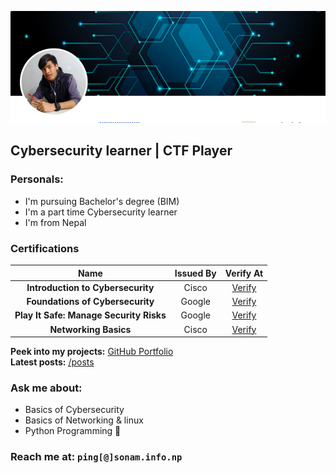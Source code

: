 
![profile picture](sonam.png)

## Cybersecurity learner | CTF Player 

### **Personals:**
- I'm pursuing Bachelor's degree (BIM)
- I'm a part time Cybersecurity learner
- I'm from Nepal 


### **Certifications**

|                   Name                       |    Issued By     |                                                                                   Verify At                                                                                    |
| :-------------------------------------------------: | :--------------: | :----------------------------------------------------------------------------------------------------------------------------------------------------------------------------: |
| **Introduction to Cybersecurity**        |        Cisco |  [Verify](https://www.credly.com/badges/dd9f1062-d079-424f-bf69-248c61a0746a/public_url) |
| **Foundations of Cybersecurity**         |       Google |  [Verify](https://www.coursera.org/account/accomplishments/verify/CQMR5MHQSKKK)  |
|   **Play It Safe: Manage Security Risks**  |    Google |  [Verify](https://www.coursera.org/verify/4BS63BFBNSPU)  |
| **Networking Basics**                      |Cisco   | [Verify](https://www.credly.com/badges/7f42f3d5-5d39-4fc3-87e8-2c80aa0fbd78/public_url)     |                    



**Peek into my projects:** [GitHub Portfolio](https://github.com/cybercena)  
**Latest posts:** [/posts]()

### **Ask me about:** 
- Basics of Cybersecurity
- Basics of Networking & linux
- Python Programming 🐍

### **Reach me at:** `ping[@]sonam.info.np`
